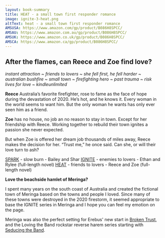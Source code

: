 ```yaml
---
layout: book-summary
title: HEAT - a small town first responder romance
image: ignite-3-heat.png
altText: heat - a small town first responder romance
AMSUSA: https://www.amazon.com/gp/product/B086H8SPCC/
AMSAU: https://www.amazon.com.au/gp/product/B086H8SPCC/
AMSUK: https://www.amazon.co.uk/gp/product/B086H8SPCC/
AMSCA: https://www.amazon.ca/gp/product/B086H8SPCC/
---
```


## After the flames, can Reece and Zoe find love?

_instant attraction ~ friends to lovers ~ she fell first, he fell harder ~ australian bushfire ~ small town ~ firefighting hero ~ past trauma ~ risk lives for love ~ kindleunlimited_

**Reece**
Australia’s favorite firefighter, rose to fame as the face of hope during the devastation of 2020. 
He’s hot, and he knows it. Every woman in the world seems to want him.
But the only woman he wants has only ever seen him as a friend.

**Zoe** has no house, no job an no reason to stay in town. Except for her friendship with Reece.
Working together to rebuild their town ignites a passion she never expected. 

But when Zoe is offered her dream job thousands of miles away, Reece makes the decision for her. “Trust me,” he once said. 
Can she, or will their love turn to ash?


[SPARK](https://mybook.to/IGNITE-SPARK/ "SPARK") - slow burn - Bailey and Shar
[IGNITE](http://mybook.to/IGNITE/ "IGNITE") - enemies to lovers - Ethan and Rylee (full-length novel)
[HEAT](http://mybook.to/IgniteHEAT/ "HEAT") - friends to lovers - Reece and Zoe (full-length novel)

**Love the beachside hamlet of Meringa?**

I spent many years on the south coast of Australia and created the fictional town of Meringa based on the towns and people I loved. Since many of these towns were destroyed in the 2020 firestorm, it seemed appropriate to base the IGNITE series in Meringa and I hope you can feel my emotion on the page.

Meringa was also the perfect setting for Erebus' new start in [Broken Trust](https://www.amazon.com/gp/product/B07FCXFKGH/ "Broken Trust"), and the Loving the Band rockstar reverse harem series starting with [Seducing the Band](https://www.amazon.com/gp/product/B087YTB5J7/ "Seducing the Band"). 
